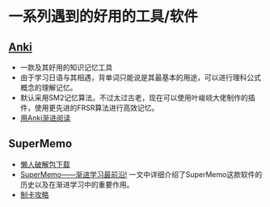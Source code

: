 # 一系列遇到的好用的工具/软件

## [Anki](https://apps.ankiweb.net/)
- 一款及其好用的知识记忆工具
- 由于学习日语与其相遇，背单词只能说是其最基本的用途，可以进行理科公式概念的理解记忆。
- 默认采用SM2记忆算法。不过太过古老，现在可以使用叶峻峣大佬制作的插件，使用更先进的FRSR算法进行高效记忆。
- [用Anki渐进阅读](https://zhuanlan.zhihu.com/p/519549411)

## SuperMemo
- [懒人破解包下载](https://zhuanlan.zhihu.com/p/531315462)
- [SuperMemo——渐进学习最前沿!](https://zhuanlan.zhihu.com/p/452546378) 一文中详细介绍了SuperMemo这款软件的历史以及在渐进学习中的重要作用。
- [制卡攻略](https://zhuanlan.zhihu.com/p/434074509)